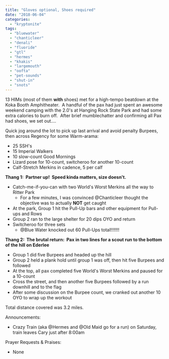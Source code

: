 ```yaml
---
title: "Gloves optional, Shoes required"
date: "2018-06-04"
categories: 
  - "kryptonite"
tags: 
  - "bluewater"
  - "chanticleer"
  - "denali"
  - "fluoride"
  - "gtl"
  - "hermes"
  - "khakis"
  - "largemouth"
  - "oofta"
  - "pet-sounds"
  - "shut-in"
  - "snots"
---
```


13 HIMs (most of them **with** shoes) met for a high-tempo beatdown at the Koka Booth Amphitheater.  A handful of the pax had just spent an awesome weekend camping with the 2.0's at Hanging Rock State Park and had some extra calories to burn off.  After brief mumblechatter and confirming all Pax had shoes, we set out....

Quick jog around the lot to pick up last arrival and avoid penalty Burpees, then across Regency for some Warm-arama:

- 25 SSH's
- 15 Imperial Walkers
- 10 slow-count Good Mornings
- Lizard pose for 10-count, switcheroo for another 10-count
- Calf-Stretch Merkins in cadence, 5 per calf

**Thang 1:  Partner up!  Speed kinda matters, size doesn't.**

- Catch-me-if-you-can with two World's Worst Merkins all the way to Ritter Park
    - For a few minutes, I was convinced @Chanticleer thought the objective was to actually **NOT** get caught
- At the park, Group 1 hit the Pull-Up bars and other equipment for Pull-ups and Rows
- Group 2 ran to the large shelter for 20 dips OYO and return
- Switcheroo for three sets
    - @Blue Water knocked out 60 Pull-Ups total!!!!!!!

**Thang 2:  The brutal return:  Pax in two lines for a scout run to the bottom of the hill on Ederlee**

- Group 1 did five Burpees and headed up the hill
- Group 2 held a plank hold until group 1 was off, then hit five Burpees and followed
- At the top, all pax completed five World's Worst Merkins and paused for a 10-count
- Cross the street, and then another five Burpees followed by a run downhill and to the flag
- After some discussion on the Burpee count, we cranked out another 10 OYO to wrap up the workout

Total distance covered was 3.2 miles.

Announcements:

- Crazy Train (aka @Hermes and @Old Maid go for a run) on Saturday, train leaves Cary just after 8:00am

Prayer Requests & Praises:

- None

